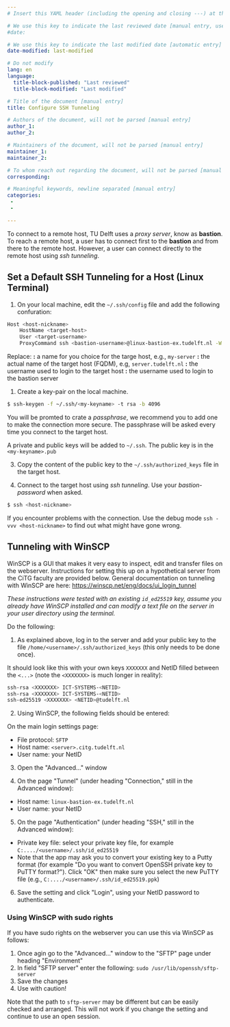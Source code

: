 ```yaml
---
# Insert this YAML header (including the opening and closing ---) at the beginning of the document and fill it out accordingly

# We use this key to indicate the last reviewed date [manual entry, use MM/DD/YYYY]
#date:

# We use this key to indicate the last modified date [automatic entry]
date-modified: last-modified

# Do not modify
lang: en
language: 
  title-block-published: "Last reviewed"
  title-block-modified: "Last modified"

# Title of the document [manual entry]
title: Configure SSH Tunneling

# Authors of the document, will not be parsed [manual entry]
author_1:
author_2:

# Maintainers of the document, will not be parsed [manual entry]
maintainer_1:
maintainer_2:

# To whom reach out regarding the document, will not be parsed [manual entry]
corresponding:

# Meaningful keywords, newline separated [manual entry]
categories: 
 - 
 - 

---
```


To connect to a remote host, TU Delft uses a *proxy server*, know as  **bastion**. To reach a remote host, a user has to connect first to the **bastion** and from there to the remote host. However, a user can connect directly to the remote host using *ssh tunneling*.

## Set a Default SSH Tunneling for a Host (Linux Terminal)

1. On your local machine, edit the `~/.ssh/config` file and add the following confuration:

```bash 
Host <host-nickname>
    HostName <target-host>
    User <target-username>
    ProxyCommand ssh <bastion-username>@linux-bastion-ex.tudelft.nl -W %h:%p 
```
Replace:
**<host-nickname>:** a name for you choice for the targe host, e.g., `my-server`
**<target-host>:** the actual name of the target host (FQDM), e.g, `server.tudelft.nl`
**<target-username>:**  the username used to login to the target host
**<bastion-username>:** the username used to login to the bastion server

1. Create a key-pair on the local machine.

```bash
$ ssh-keygen -f ~/.ssh/<my-keyname> -t rsa -b 4096
```
You will be promted to crate a *passphrase*, we recommend you to add one to make the connection more secure. The passphrase will be asked every time you connect to the target host.

A private and public keys will be added to `~/.ssh`. The public key is in the `<my-keyname>.pub`

3. Copy the content of the public key to the `~/.ssh/authorized_keys` file in the target host.

4. Connect to the target host using *ssh tunneling*. Use your *bastion-password* when asked.

```bash
$ ssh <host-nickname>
```

If you encounter problems with the connection. Use the debug mode `ssh -vvv <host-nickname>` to find out what might have gone wrong.


## Tunneling with WinSCP

WinSCP is a GUI that makes it very easy to inspect, edit and transfer files on the webserver. Instructions for setting this up on a hypothetical server from the CiTG faculty are provided below. General documentation on tunneling with WinSCP are here: https://winscp.net/eng/docs/ui_login_tunnel

_These instructions were tested with an existing `id_ed25519` key, assume you already have WinSCP installed and can modify a text file on the server in your user directory using the terminal._

Do the following:

1. As explained above, log in to the server and add your public key to the file `/home/<username>/.ssh/authorized_keys` (this only needs to be done once).

It should look like this with your own keys `XXXXXXX` and NetID filled between the `<...>` (note the `<XXXXXXX>` is much longer in reality):

```bash
ssh-rsa <XXXXXXX> ICT-SYSTEMS-<NETID>
ssh-rsa <XXXXXXX> ICT-SYSTEMS-<NETID>
ssh-ed25519 <XXXXXXX> <NETID>@tudelft.nl
```

2. Using WinSCP, the following fields should be entered:

On the main login settings page:
- File protocol: `SFTP`
- Host name: `<server>.citg.tudelft.nl`
- User name: your NetID

3. Open the "Advanced..." window

4. On the page "Tunnel" (under heading "Connection," still in the Advanced window):
- Host name: `linux-bastion-ex.tudelft.nl`
- User name: your NetID

5. On the page "Authentication" (under heading "SSH," still in the Advanced window):
- Private key file: select your private key file, for example `C:..../<username>/.ssh/id_ed25519`
- Note that the app may ask you to convert your existing key to a Putty format (for example "Do you want to convert OpenSSH private key to PuTTY format?"). Click "OK" then make sure you select the new PuTTY file (e.g., `C:..../<username>/.ssh/id_ed25519.ppk`)

6. Save the setting and click "Login", using your NetID password to authenticate.

### Using WinSCP with sudo rights

If you have sudo rights on the webserver you can use this via WinSCP as follows:

1. Once agin go to the "Advanced..." window to the "SFTP" page under heading "Environment"
2. In field "SFTP server" enter the following: `sudo /usr/lib/openssh/sftp-server`
3. Save the changes
4. Use with caution!

Note that the path to `sftp-server` may be different but can be easily checked and arranged. This will not work if you change the setting and continue to use an open session.
